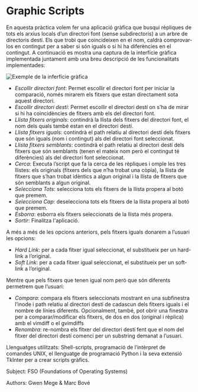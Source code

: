 # Graphic Scripts

En aquesta pràctica volem fer una aplicació gràfica que busqui rèpliques de tots els arxius
locals d’un directori font (sense subdirectoris) a un arbre de directoris destí. Els que trobi que
coincideixen en el nom, caldrà comprovar-los en contingut per a saber si són iguals o si hi ha
diferències en el contingut.
A continuació es mostra una captura de la interfície gràfica implementada juntament amb una
breu descripció de les funcionalitats implementades:

![Exemple de la inferfície gràfica](https://github.com/marcbove/graphic-sript/blob/master/gui.PNG)

- *Escollir directori font*: Permet escollir el directori font per iniciar la comparació,
només mirarem els fitxers que estan directament sota aquest directori.
- *Escollir directori destí*: Permet escollir el directori destí on s’ha de mirar si hi ha
coincidències de fitxers amb els del directori font.
- *Llista fitxers originals*: contindrà la llista dels fitxers del directori font, el nom dels
quals també estan en el directori destí.
- *Llista fitxers iguals*: contindrà el path relatiu al directori destí dels fitxers que són
iguals (nom i contingut) als del directori font seleccionat.
- *Llista fitxers semblants*: contindrà el path relatiu al directori destí dels fitxers que són
semblants (tenen el mateix nom però el contingut té diferències) als del directori font
seleccionat.
- *Cerca*: Executa l’script que fa la cerca de les rèpliques i omple les tres llistes: els
originals (fitxers dels que n’ha trobat una còpia), la llista de fitxers que s’han trobat
idèntics a algun original i la llista de fitxers que són semblants a algun original.
- *Selecciona Tots*: selecciona tots els fitxers de la llista propera al botó que premem.
- *Selecciona Cap*: deselecciona tots els fitxers de la llista propera al botó que premem.
- *Esborra*: esborra els fitxers seleccionats de la llista més propera.
- *Sortir*: Finalitza l'aplicació.

A més a més de les opcions anteriors, pels fitxers iguals donarem a l’usuari les opcions:
- *Hard Link*: per a cada fitxer igual seleccionat, el substitueix per un hard-link a
l’original.
- *Soft Link*: per a cada fitxer igual seleccionat, el substitueix per un soft-link a l’original.

Mentre que pels fitxers que tenen igual nom però que són diferents permetrem que l’usuari:
- *Compara*: compara els fitxers seleccionats mostrant en una subfinestra l’inode i path
relatiu al directori destí de cadascun dels fitxers iguals i el nombre de línies diferents.
Opcionalment, també, pot obrir una finestra per a comparar/modificar els fitxers, de
dos en dos (original i rèplica) amb el vimdiff o el gvimdiffs
- *Renombra*: re-nombra els fitxer del directori destí fent que el nom del fitxer del
directori destí comenci per un substring demanat a l’usuari.

Llenguatges utilitzats: Shell-scripts, programació de l’intèrpret de comandes UNIX, el llenguatge 
de programació Python i la seva extensió TkInter per a crear scripts gràfics.

Subject: FSO (Foundations of Operating Systems)

Authors: Gwen Mege & Marc Bové
